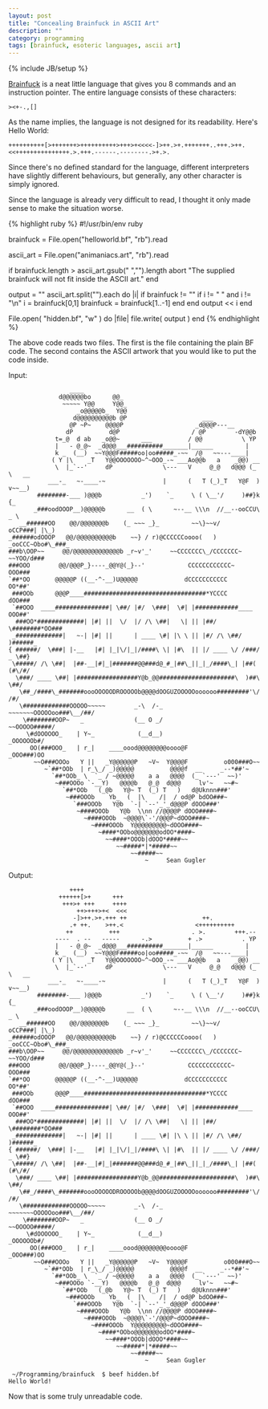 ```yaml
---
layout: post
title: "Concealing Brainfuck in ASCII Art"
description: ""
category: programming
tags: [brainfuck, esoteric languages, ascii art]
---
```

{% include JB/setup %}

[Brainfuck](http://en.wikipedia.org/wiki/Brainfuck) is a neat little language that gives you 8 commands and an instruction pointer. The entire language consists of these characters:

	><+-.,[]

As the name implies, the language is not designed for its readability. Here's Hello World:

	++++++++++[>+++++++>++++++++++>+++>+<<<<-]>++.>+.+++++++..+++.>++.<<+++++++++++++++.>.+++.------.--------.>+.>.

Since there's no defined standard for the language, different interpreters have slightly different behaviours, but generally, any other character is simply ignored.

Since the language is already very difficult to read, I thought it only made sense to make the situation worse.

{% highlight ruby %}
#!/usr/bin/env ruby

brainfuck = File.open("helloworld.bf", "rb").read

ascii_art = File.open("animaniacs.art", "rb").read

if brainfuck.length > ascii_art.gsub(" ","").length
	abort "The supplied brainfuck will not fit inside the ASCII art."
end

output = ""
ascii_art.split("").each do |i|
	if brainfuck != ""
		if i != " " and i != "\n"
			i = brainfuck[0,1]
			brainfuck = brainfuck[1..-1]
		end
	end
	output << i
end

File.open( "hidden.bf", "w" ) do |file|
	file.write( output )
end
{% endhighlight %}

The above code reads two files. The first is the file containing the plain BF code. The second contains the ASCII artwork that you would like to put the code inside.

Input:

	                 ____
	              d@@@@@@bo      @@_
	               ~~~~~ Y@@     Y@@_
	                   _o@@@@@b_  Y@@
	                  d@@@@@@@@@@b @P                     ___
	                 @P ~P~    @@@@P                    _d@@@P---__
	                dP          d@P                    / @P        -dY@@b
	             t=_@  d ab   _o@@~      ___          / @@           \ YP
	             |   - @_@~  _d@@@___##########_______|______         |
	             k _  (__)  ~~Y@@@F#####oo|oo#####_-~~  /@   ~~---____|
	            ( Y |\    _T   Y@@OOOOOOO~^~OOO_-~ ___Ao@@b   a    _@@) __
	             \  |_`--'     dP              \---   V     @_@   d@@@ (_ \   __
	           ___-_   ~-____-~                |      (   T (_)_T   Y@F  ) v~~__)
	        ########-___ )@@@b           _')    `_     \ ( \__'/     )##}k   {_
	       _###oodOOOP__)@@@@@b      __  ( \      ~--__ \\\n  //__--ooCCU\   _ \
	   __######OO    @@/@@@@@@@b    (_ ~~~ _}_         ~~\}~~v/     oCCP###| |\_)
	_######odOOOP   @@/@@@@@@@@@@b    ~~} / r)@CCCCCCoooo(   )  _ooCCC~Obo#\_###_
	###b\OOP~~     @@/@@@@@@@@@@@@@b _r~v'_'     ~~CCCCCCC\_/CCCCCCC~  ~~YOO/d###
	###OOO        @@/@@@P_}----_@@Y@(_}--'            CCCCCCCCCCCC~        OOO###
	`##*OO       @@@@@P ((__-^-__)U@@@@@             dCCCCCCCCCCC          OO*##'
	 ###OOb      @@@P____##################################*YCCCC         dOO###
	 `##OOO  ____###############| \##/ |#/  \###|  \#| |############____  OOO##'
	  ###OO*#############| |#| ||  \/  |/ /\ \##|   \| || |##/  \########*OO###
	 _#############|   ~-| |#| ||      | ____ \#| |\ \ || |#/ /\ \##/   )######_
	{ ######/  \###| |-__   |#| |_|\/|_|/####\ \| |#\  || |/ ____ \/ /###/ _ \##}
	 \#####/ /\ \##|  |##-__|#|_|#######@@###d@_#_|##\_||_|_/####\_| |##( (#\/#/
	  \###/ ____ \##| |#################Y@b_@@#####################\  )##\ \##/
	   \##_/####\_#######oooOOOOODROOOOOb@@@@dOOGUZOOOOOoooooo#########'\/ /#/
	   \#############OOOOO~~~~~        _-\  /-_       ~~~~~~~OOOOOoo###\__/##/
	    \########OOP~   _              (__ O _/                 ~~OOOOO#####/
	     \#dOOOOOO_    | Y~_            (__d__)                   _OOOOOOb#/
	      OO(###OOO_   | r_|    ____oood@@@@@@@@oooo@F           _OOO###)OO
	       ~~O###OOOo   Y ||   _Y@@@@@@P   ~V~  Y@@@@F          o000###O~~
	          ~`##*OOb  | r_\_/ _)@@@@@          @@@@f  __     _--*##'~
	            `##*OOb_ \  `_ / ~@@@@@    a a   @@@@  (_ `---'  ~~)'
	             ~###OOOo `-__Y)   @@@@b   @_@  d@@@     lv'~   ~~#~
	               `##*OOb   (_@b   Y@~ T  (_) T   )   d@Uknnn###'
	                ~###OOOb    Yb_  (  |\    /|  / od@P bdOO###~
	                  `###OOOb   Y@b  `-| `--'_'_d@@@P dOOO###'
	                   ~####OOOb   Y@b  \\nn //@@@@P dOOO####~
	                     ~####OOOb  ~@@@@\`-'/@@@P~dOOO####~
	                       ~####OOOb  Y@@@@@@@@@~dOOO####~
	                         ~####*OObo@@@@@@@odOO*####~
	                           ~~####*OOOb|dOOO*####~~
	                              ~~#####*|*#####~~
	                                  ~~#####~~                       
	                                      ~     Sean Gugler

Output:

	                 ++++
	              ++++++[>+      +++
	               +++>+ +++     ++++
	                   ++>+++>+<  <<<
	                  -]>++.>+.+++ ++                     ++.
	                 .+ ++.    >++.<                    <++++++++++
	                ++          +++                    . >.        +++.--
	             ----  . --   -----      -.>          + .>           . YP
	             |   - @_@~  _d@@@___##########_______|______         |
	             k _  (__)  ~~Y@@@F#####oo|oo#####_-~~  /@   ~~---____|
	            ( Y |\    _T   Y@@OOOOOOO~^~OOO_-~ ___Ao@@b   a    _@@) __
	             \  |_`--'     dP              \---   V     @_@   d@@@ (_ \   __
	           ___-_   ~-____-~                |      (   T (_)_T   Y@F  ) v~~__)
	        ########-___ )@@@b           _')    `_     \ ( \__'/     )##}k   {_
	       _###oodOOOP__)@@@@@b      __  ( \      ~--__ \\\n  //__--ooCCU\   _ \
	   __######OO    @@/@@@@@@@b    (_ ~~~ _}_         ~~\}~~v/     oCCP###| |\_)
	_######odOOOP   @@/@@@@@@@@@@b    ~~} / r)@CCCCCCoooo(   )  _ooCCC~Obo#\_###_
	###b\OOP~~     @@/@@@@@@@@@@@@@b _r~v'_'     ~~CCCCCCC\_/CCCCCCC~  ~~YOO/d###
	###OOO        @@/@@@P_}----_@@Y@(_}--'            CCCCCCCCCCCC~        OOO###
	`##*OO       @@@@@P ((__-^-__)U@@@@@             dCCCCCCCCCCC          OO*##'
	 ###OOb      @@@P____##################################*YCCCC         dOO###
	 `##OOO  ____###############| \##/ |#/  \###|  \#| |############____  OOO##'
	  ###OO*#############| |#| ||  \/  |/ /\ \##|   \| || |##/  \########*OO###
	 _#############|   ~-| |#| ||      | ____ \#| |\ \ || |#/ /\ \##/   )######_
	{ ######/  \###| |-__   |#| |_|\/|_|/####\ \| |#\  || |/ ____ \/ /###/ _ \##}
	 \#####/ /\ \##|  |##-__|#|_|#######@@###d@_#_|##\_||_|_/####\_| |##( (#\/#/
	  \###/ ____ \##| |#################Y@b_@@#####################\  )##\ \##/
	   \##_/####\_#######oooOOOOODROOOOOb@@@@dOOGUZOOOOOoooooo#########'\/ /#/
	   \#############OOOOO~~~~~        _-\  /-_       ~~~~~~~OOOOOoo###\__/##/
	    \########OOP~   _              (__ O _/                 ~~OOOOO#####/
	     \#dOOOOOO_    | Y~_            (__d__)                   _OOOOOOb#/
	      OO(###OOO_   | r_|    ____oood@@@@@@@@oooo@F           _OOO###)OO
	       ~~O###OOOo   Y ||   _Y@@@@@@P   ~V~  Y@@@@F          o000###O~~
	          ~`##*OOb  | r_\_/ _)@@@@@          @@@@f  __     _--*##'~
	            `##*OOb_ \  `_ / ~@@@@@    a a   @@@@  (_ `---'  ~~)'
	             ~###OOOo `-__Y)   @@@@b   @_@  d@@@     lv'~   ~~#~
	               `##*OOb   (_@b   Y@~ T  (_) T   )   d@Uknnn###'
	                ~###OOOb    Yb_  (  |\    /|  / od@P bdOO###~
	                  `###OOOb   Y@b  `-| `--'_'_d@@@P dOOO###'
	                   ~####OOOb   Y@b  \\nn //@@@@P dOOO####~
	                     ~####OOOb  ~@@@@\`-'/@@@P~dOOO####~
	                       ~####OOOb  Y@@@@@@@@@~dOOO####~
	                         ~####*OObo@@@@@@@odOO*####~
	                           ~~####*OOOb|dOOO*####~~
	                              ~~#####*|*#####~~
	                                  ~~#####~~                       
	                                      ~     Sean Gugler

	 ~/Programming/brainfuck  $ beef hidden.bf 
	Hello World!

Now that is some truly unreadable code.